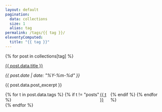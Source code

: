 ```yaml
---
layout: default
pagination:
  data: collections
  size: 1
  alias: tag
permalink: /tags/{{ tag }}/
eleventyComputed:
  title: "{{ tag }}"
---
```


{% for post in collections[tag] %}

<div class="py-4 sm:py-10">
  <p>
    <span class="text-2xl sm:text-4xl font-bold hover:underline"><a href="{{ post.url }}">{{ post.data.title }}</a></span>
  </p>
  <em>{{ post.date | date: "%Y-%m-%d" }}</em>
  <p class="mt-4">{{ post.data.post_excerpt }}
    <!-- <span class="hover:underline text-indigo-500"><a href="{{ post.url }}">Read More</a></span> -->
  </p>
  <div style="display: flex; flex-direction: row">
  {% for t in post.data.tags %}
    {% if t != "posts" %}
      <a href="/tags/{{ t }}" class="post-tag">{{ t }}</a>
    {% endif %}
  {% endfor %}
  </div>
</div>
{% endfor %}
